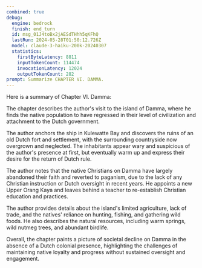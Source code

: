 ```yaml
---
combined: true
debug:
  engine: bedrock
  finish: end_turn
  id: msg_01J4toBx2jAESdTHhh5qKFhQ
  lastRun: 2024-05-28T01:50:12.726Z
  model: claude-3-haiku-200k-20240307
  statistics:
    firstByteLatency: 8811
    inputTokenCount: 114474
    invocationLatency: 12024
    outputTokenCount: 282
prompt: Summarize CHAPTER VI. DAMMA.
---
```


Here is a summary of Chapter VI. Damma:

The chapter describes the author's visit to the island of Damma, where he finds the native population to have regressed in their level of civilization and attachment to the Dutch government. 

The author anchors the ship in Kulewatte Bay and discovers the ruins of an old Dutch fort and settlement, with the surrounding countryside now overgrown and neglected. The inhabitants appear wary and suspicious of the author's presence at first, but eventually warm up and express their desire for the return of Dutch rule.

The author notes that the native Christians on Damma have largely abandoned their faith and reverted to paganism, due to the lack of any Christian instruction or Dutch oversight in recent years. He appoints a new Upper Orang Kaya and leaves behind a teacher to re-establish Christian education and practices.

The author provides details about the island's limited agriculture, lack of trade, and the natives' reliance on hunting, fishing, and gathering wild foods. He also describes the natural resources, including warm springs, wild nutmeg trees, and abundant birdlife.

Overall, the chapter paints a picture of societal decline on Damma in the absence of a Dutch colonial presence, highlighting the challenges of maintaining native loyalty and progress without sustained oversight and engagement.